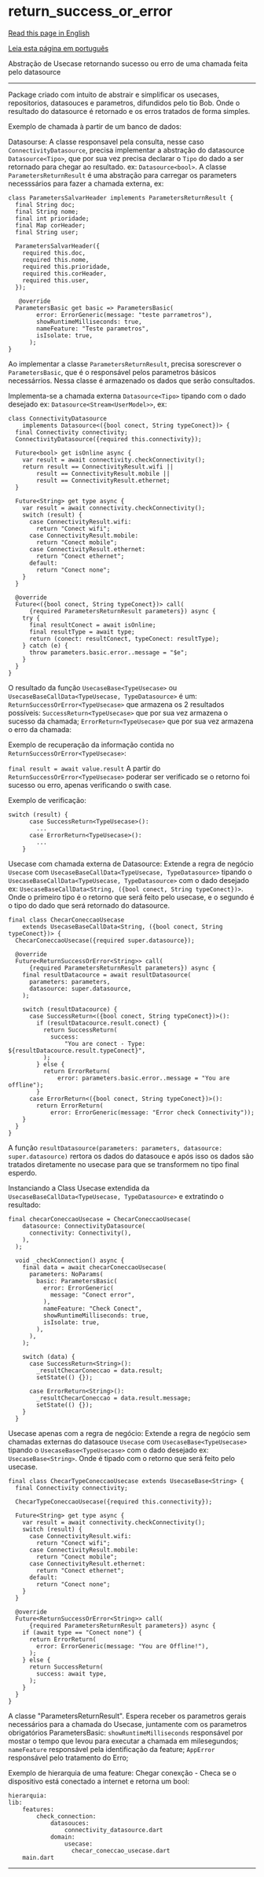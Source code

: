 # return_success_or_error

[Read this page in English](https://github.com/pwlimaverde/return_success_or_error/blob/master/README.md)

[Leia esta página em português](https://github.com/pwlimaverde/return_success_or_error/blob/master/README-pt.md)

Abstração de Usecase retornando sucesso ou erro de uma chamada feita pelo datasource

----

Package criado com intuito de abstrair e simplificar os usecases, repositorios, datasouces e parametros, difundidos pelo tio Bob. Onde o resultado do datasource é retornado e os erros tratados de forma simples.

Exemplo de chamada à partir de um banco de dados:

Datasourse:
A classe responsavel pela consulta, nesse caso ```ConnectivityDatasource```, precisa implementar a abstração do datasource ```Datasource<Tipo>```, que por sua vez precisa declarar o ```Tipo``` do dado a ser retornado para chegar ao resultado. ex: ```Datasource<bool>```. A classe ```ParametersReturnResult``` é uma abstração para carregar os parameters necesssários para fazer a chamada externa, ex:
```
class ParametersSalvarHeader implements ParametersReturnResult {
  final String doc;
  final String nome;
  final int prioridade;
  final Map corHeader;
  final String user;

  ParametersSalvarHeader({
    required this.doc,
    required this.nome,
    required this.prioridade,
    required this.corHeader,
    required this.user,
  });

   @override
  ParametersBasic get basic => ParametersBasic(
        error: ErrorGeneric(message: "teste parrametros"),
        showRuntimeMilliseconds: true,
        nameFeature: "Teste parametros",
        isIsolate: true,
      );
}
```
Ao implementar a classe ```ParametersReturnResult```, precisa sorescrever o ```ParametersBasic```, que é o responsável pelos parametros básicos necessárrios. Nessa classe é armazenado os dados que serão consultados.

Implementa-se a chamada externa ```Datasource<Tipo>``` tipando com o dado desejado ex: ```Datasource<Stream<UserModel>>```, ex:
```
class ConnectivityDatasource
    implements Datasource<({bool conect, String typeConect})> {
  final Connectivity connectivity;
  ConnectivityDatasource({required this.connectivity});

  Future<bool> get isOnline async {
    var result = await connectivity.checkConnectivity();
    return result == ConnectivityResult.wifi ||
        result == ConnectivityResult.mobile ||
        result == ConnectivityResult.ethernet;
  }

  Future<String> get type async {
    var result = await connectivity.checkConnectivity();
    switch (result) {
      case ConnectivityResult.wifi:
        return "Conect wifi";
      case ConnectivityResult.mobile:
        return "Conect mobile";
      case ConnectivityResult.ethernet:
        return "Conect ethernet";
      default:
        return "Conect none";
    }
  }

  @override
  Future<({bool conect, String typeConect})> call(
      {required ParametersReturnResult parameters}) async {
    try {
      final resultConect = await isOnline;
      final resultType = await type;
      return (conect: resultConect, typeConect: resultType);
    } catch (e) {
      throw parameters.basic.error..message = "$e";
    }
  }
}
```

O resultado da função ```UsecaseBase<TypeUsecase>``` ou ```UsecaseBaseCallData<TypeUsecase, TypeDatasource>``` é um: ```ReturnSuccessOrError<TypeUsecase>``` que armazena os 2 resultados possíveis: ```SuccessReturn<TypeUsecase>``` que por sua vez armazena o sucesso da chamada; ```ErrorReturn<TypeUsecase>``` que por sua vez armazena o erro da chamada:

Exemplo de recuperação da informação contida no ```ReturnSuccessOrError<TypeUsecase>```:

```final result = await value.result```
A partir do ```ReturnSuccessOrError<TypeUsecase>``` poderar ser verificado se o retorno foi sucesso ou erro, apenas verificando o swith case.

Exemplo de verificação:

```
switch (result) {
      case SuccessReturn<TypeUsecase>():
        ...
      case ErrorReturn<TypeUsecase>():
        ...
    }
```


Usecase com chamada externa de Datasource:
Extende a regra de negócio ```Usecase``` com ```UsecaseBaseCallData<TypeUsecase, TypeDatasource>``` tipando o ```UsecaseBaseCallData<TypeUsecase, TypeDatasource>``` com o dado desejado ex: ```UsecaseBaseCallData<String, ({bool conect, String typeConect})>```. Onde o primeiro tipo é o retorno que será feito pelo usecase, e o segundo é o tipo do dado que será retornado do datasource.
```
final class ChecarConeccaoUsecase
    extends UsecaseBaseCallData<String, ({bool conect, String typeConect})> {
  ChecarConeccaoUsecase({required super.datasource});

  @override
  Future<ReturnSuccessOrError<String>> call(
      {required ParametersReturnResult parameters}) async {
    final resultDatacource = await resultDatasource(
      parameters: parameters,
      datasource: super.datasource,
    );

    switch (resultDatacource) {
      case SuccessReturn<({bool conect, String typeConect})>():
        if (resultDatacource.result.conect) {
          return SuccessReturn(
            success:
                "You are conect - Type: ${resultDatacource.result.typeConect}",
          );
        } else {
          return ErrorReturn(
              error: parameters.basic.error..message = "You are offline");
        }
      case ErrorReturn<({bool conect, String typeConect})>():
        return ErrorReturn(
            error: ErrorGeneric(message: "Error check Connectivity"));
    }
  }
}
```
A função ```resultDatasource(parameters: parameters, datasource: super.datasource)``` rertora os dados do datasouce e após isso os dados são tratados diretamente no usecase para que se transformem no tipo final esperdo.

Instanciando a Class Usecase extendida da ```UsecaseBaseCallData<TypeUsecase, TypeDatasource>``` e extratindo o resultado:
```
final checarConeccaoUsecase = ChecarConeccaoUsecase(
    datasource: ConnectivityDatasource(
      connectivity: Connectivity(),
    ),
  );

  void _checkConnection() async {
    final data = await checarConeccaoUsecase(
      parameters: NoParams(
        basic: ParametersBasic(
          error: ErrorGeneric(
            message: "Conect error",
          ),
          nameFeature: "Check Conect",
          showRuntimeMilliseconds: true,
          isIsolate: true,
        ),
      ),
    );

    switch (data) {
      case SuccessReturn<String>():
        _resultChecarConeccao = data.result;
        setState(() {});

      case ErrorReturn<String>():
        _resultChecarConeccao = data.result.message;
        setState(() {});
    }
  }
```

Usecase apenas com a regra de negócio:
Extende a regra de negócio sem chamadas externas do datasouce ```Usecase``` com ```UsecaseBase<TypeUsecase>``` tipando o ```UsecaseBase<TypeUsecase>``` com o dado desejado ex: ```UsecaseBase<String>```. Onde é tipado com o retorno que será feito pelo usecase.

```
final class ChecarTypeConeccaoUsecase extends UsecaseBase<String> {
  final Connectivity connectivity;

  ChecarTypeConeccaoUsecase({required this.connectivity});

  Future<String> get type async {
    var result = await connectivity.checkConnectivity();
    switch (result) {
      case ConnectivityResult.wifi:
        return "Conect wifi";
      case ConnectivityResult.mobile:
        return "Conect mobile";
      case ConnectivityResult.ethernet:
        return "Conect ethernet";
      default:
        return "Conect none";
    }
  }

  @override
  Future<ReturnSuccessOrError<String>> call(
      {required ParametersReturnResult parameters}) async {
    if (await type == "Conect none") {
      return ErrorReturn(
        error: ErrorGeneric(message: "You are Offline!"),
      );
    } else {
      return SuccessReturn(
        success: await type,
      );
    }
  }
}
```

A classe "ParametersReturnResult". Espera receber os parametros gerais necessários para a chamada do Usecase, juntamente com os parametros obrigatórios ParametersBasic:
```showRuntimeMilliseconds``` responsável por mostar o tempo que levou para executar a chamada em milesegundos;
```nameFeature``` responsável pela identificação da feature;
```AppError``` responsável pelo tratamento do Erro;


Exemplo de hierarquia de uma feature:
Chegar conexção - Checa se o dispositivo está conectado a internet e retorna um bool:

```
hierarquia:
lib:
    features:
        check_connection:
            datasouces:
                connectivity_datasource.dart
            domain:
                usecase:
                  checar_coneccao_usecase.dart
    main.dart

```
----